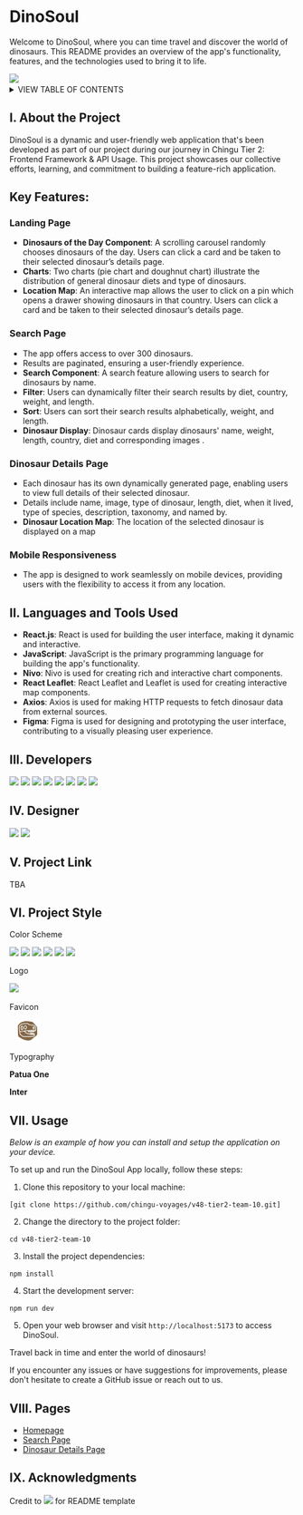 <h1 id="readme-top">DinoSoul</h1>

<p class="header">Welcome to DinoSoul, where you can time travel and discover the world of dinosaurs. This README provides an overview of the app's functionality, features, and the technologies used to bring it to life.</p>

<img src="https://github.com/chingu-voyages/v48-tier2-team-10/assets/54846234/2a30cd6e-c352-4124-a8ba-af8e939892a6">

</br>

<details>
  <summary>VIEW TABLE OF CONTENTS</summary>
  <ol type="I">
    <li><a href="#about">About the Project</a></li>
    <li><a href="#languages">Technologies Used</a></li>
    <li><a href="#developers">Developers</a></li>
    <li><a href="#developers">Designer</a></li>
    <li><a href="#project-link">Project Link</a></li>
    <li><a href="#project-style">Project Style</a></li>
    <li><a href="#usage">Usage</a></li>
    <li><a href="#pages">Pages</a></li>
    <li><a href="#pages">Acknowledgments</a></li>
  </ol>
</details>

<h2 id="about">I. About the Project</h2>
<p>DinoSoul is a dynamic and user-friendly web application that's been developed as part of our project during our journey in Chingu Tier 2: Frontend Framework & API Usage. This project showcases our collective efforts, learning, and commitment to building a feature-rich application.</p>

## Key Features:

### Landing Page

- **Dinosaurs of the Day Component**: A scrolling carousel randomly chooses dinosaurs of the day.  Users can click a card and be taken to their selected dinosaur’s details page.
- **Charts**: Two charts (pie chart and doughnut chart) illustrate the distribution of general dinosaur diets and type of dinosaurs.
- **Location Map**:  An interactive map allows the user to click on a pin which opens a drawer showing dinosaurs in that country.  Users can click a card and be taken to their selected dinosaur’s details page.

### Search Page

- The app offers access to over 300 dinosaurs.
- Results are paginated, ensuring a user-friendly experience.
- **Search Component**: A search feature allowing users to search for dinosaurs by name.
- **Filter**:  Users can dynamically filter their search results by diet, country, weight, and length.
- **Sort**:  Users can sort their search results alphabetically, weight, and length.
- **Dinosaur Display**:  Dinosaur cards display dinosaurs' name, weight, length, country, diet and corresponding images .

### Dinosaur Details Page

- Each dinosaur has its own dynamically generated page, enabling users to view full details of their selected dinosaur. 
- Details include name, image, type of dinosaur, length, diet, when it lived, type of species, description, taxonomy, and named by.
- **Dinosaur Location Map**:  The location of the selected dinosaur is displayed on a map

### Mobile Responsiveness

- The app is designed to work seamlessly on mobile devices, providing users with the flexibility to access it from any location.

<h2 id="languages">II. Languages and Tools Used</h2>

- **React.js**: React is used for building the user interface, making it dynamic and interactive.
- **JavaScript**: JavaScript is the primary programming language for building the app's functionality.
- **Nivo**: Nivo is used for creating rich and interactive chart components.
- **React Leaflet**: React Leaflet and Leaflet is used for creating interactive map components.
- **Axios**: Axios is used for making HTTP requests to fetch dinosaur data from external sources.
- **Figma**: Figma is used for designing and prototyping the user interface, contributing to a visually pleasing user experience.

<h2 id="developers">III. Developers</h2>
<a href="https://github.com/allenmathews"><img src="https://img.shields.io/badge/allenmathews-%23121011.svg?&style=for-the-badge&logo=github&logoColor=white"></a> <a href="https://www.linkedin.com/in/allen-mathews-5ba62280"><img src="https://img.shields.io/badge/allenmathews-0077B5?style=for-the-badge&logo=linkedin&logoColor=white"></a> <a href="https://github.com/andreimaier"><img src="https://img.shields.io/badge/andreimaier-%23121011.svg?&style=for-the-badge&logo=github&logoColor=white"></a> <a href="https://www.linkedin.com/in/andreimaier/"><img src="https://img.shields.io/badge/andreimaier-0077B5?style=for-the-badge&logo=linkedin&logoColor=white"></a> <a href="https://github.com/shvinjas"><img src="https://img.shields.io/badge/dolphjosenavin-%23121011.svg?&style=for-the-badge&logo=github&logoColor=white"></a> <a href="https://www.linkedin.com/in/jose-jd-445a41292/"><img src="https://img.shields.io/badge/dolphjosenavin-0077B5?style=for-the-badge&logo=linkedin&logoColor=white"></a> <a href="https://github.com/jessabc"><img src="https://img.shields.io/badge/jessabc-%23121011.svg?&style=for-the-badge&logo=github&logoColor=white"></a> <a href="https://github.com/JimTK16"><img src="https://img.shields.io/badge/jimmyvu-%23121011.svg?&style=for-the-badge&logo=github&logoColor=white"></a>

<h2 id="developers">IV. Designer</h2>
<a href="https://github.com/prosealogy"><img src="https://img.shields.io/badge/seanlin-%23121011.svg?&style=for-the-badge&logo=github&logoColor=white"></a> <a href="https://www.linkedin.com/in/sean-lin-337491b9/"><img src="https://img.shields.io/badge/seanlin-0077B5?style=for-the-badge&logo=linkedin&logoColor=white"></a>

<h2 id="project-link">V. Project Link</h2>
TBA

<h2 id="project-style">VI. Project Style</h2>

Color Scheme

<a href=""><img src="https://img.shields.io/badge/Primary-%23836645-836645"><a href=""></a> <img src="https://img.shields.io/badge/Primary%20Light1-%23A18A70-A18A70"></a> <img src="https://img.shields.io/badge/Primary%20Light2-%23F3EBDE-F3EBDE"></a> <a href=""><img src="https://img.shields.io/badge/Secondary-%23739B94-739B94"></a> <a href=""><img src="https://img.shields.io/badge/Secondary%20Dark-%23465250-465250"></a> <a href=""><img src="https://img.shields.io/badge/Secondary%20Light-%23D3F6CA-D3F6CA"></a>

Logo

<img src="https://github.com/chingu-voyages/v48-tier2-team-10/assets/54846234/2a30cd6e-c352-4124-a8ba-af8e939892a6" width="300">

Favicon

&nbsp;&nbsp;&nbsp;<img src="./src/assets/pin.png" height="40"></br>


Typography

**Patua One**

**Inter**

<h2 id="usage">VII. Usage</h2>

_Below is an example of how you can install and setup the application on your device._


To set up and run the DinoSoul App locally, follow these steps:

1. Clone this repository to your local machine:

```
[git clone https://github.com/chingu-voyages/v48-tier2-team-10.git]
```

2. Change the directory to the project folder:

```
cd v48-tier2-team-10
```

3. Install the project dependencies:

```
npm install
```

4. Start the development server:

```
npm run dev
```

5. Open your web browser and visit `http://localhost:5173` to access DinoSoul.

Travel back in time and enter the world of dinosaurs!

If you encounter any issues or have suggestions for improvements, please don't hesitate to create a GitHub issue or reach out to us.

<h2 id="pages">VIII. Pages</h2>

- <a href="#">Homepage</a>
- <a href="#">Search Page</a>
- <a href="#">Dinosaur Details Page</a>

<h2 id="pages">IX. Acknowledgments</h2>

Credit to <a href="https://github.com/johncarlolipa"><img src="https://img.shields.io/badge/johncarlolipa-%23121011.svg?&style=for-the-badge&logo=github&logoColor=white"></a> for README template
